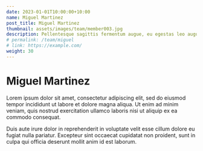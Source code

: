 ```yaml
---
date: 2023-01-01T10:00:00+10:00
name: Miguel Martinez
post_title: Miguel Martinez
thumbnail: assets/images/team/member003.jpg
description: Pellentesque sagittis fermentum augue, eu egestas leo augue.
# permalink: /team/miguel
# link: https://example.com/
weight: 30
---
```


# Miguel Martinez

Lorem ipsum dolor sit amet, consectetur adipiscing elit, sed do eiusmod tempor incididunt ut labore et dolore magna aliqua. Ut enim ad minim veniam, quis nostrud exercitation ullamco laboris nisi ut aliquip ex ea commodo consequat.

Duis aute irure dolor in reprehenderit in voluptate velit esse cillum dolore eu fugiat nulla pariatur. Excepteur sint occaecat cupidatat non proident, sunt in culpa qui officia deserunt mollit anim id est laborum.
